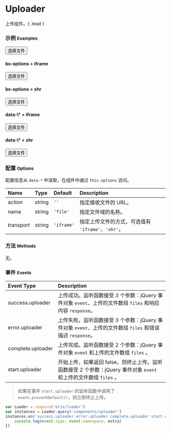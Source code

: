 # Uploader

上传组件。{ .lead }

### 示例 <small>Examples</small>

<div class="bs-example">
    <div class="content">
        <form>
            <button bx-name="components/uploader" data-action="api/upload.json" class="btn btn-default">选择文件</button>
            <div class="preview"></div>
        </form>
    </div>
</div>
<div class="bs-example">
    <div class="content">
        <div class="row">
            <div class="col-xs-6">
                <form>
                    <h4>bx-options + iframe</h4>  
                    <button bx-name="components/uploader" bx-options="{
                        name: 'file1',
                        action: './package.json',
                        transport: 'iframe'
                    }" type="button" class="btn btn-default"><span class="glyphicon glyphicon-open"></span> 选择文件</button>
                    <div class="preview"></div>
                </form>
            </div>
            <div class="col-xs-6">
                <form>
                    <h4>bx-options + xhr</h4>  
                    <button bx-name="components/uploader" bx-options="{
                        name: 'file2',
                        action: 'api/upload.json',
                        transport: 'xhr'
                    }" type="button" class="btn btn-default"><span class="glyphicon glyphicon-open"></span> 选择文件</button>
                    <div class="preview"></div>
                </form>
            </div>
        </div>
    </div>
</div>
<div class="bs-example">
    <div class="content">
        <div class="row">
            <div class="col-xs-6">
                <form>
                    <h4>data-\* + iframe</h4>  
                    <button bx-name="components/uploader" data-name="file3" data-action="api/upload.json" data-transport="iframe" type="button" class="btn btn-default"><span class="glyphicon glyphicon-open"></span> 选择文件</button>
                    <div class="preview"></div>
                </form>
            </div>
            <div class="col-xs-6">
                <form>
                    <h4>data-\* + xhr</h4>  
                    <button bx-name="components/uploader" data-name="file4" data-action="api/upload.json" data-transport="xhr" type="button" class="btn btn-default"><span class="glyphicon glyphicon-open"></span> 选择文件</button>
                    <div class="preview"></div>
                </form>
            </div>
        </div>
    </div>
</div>

<script type="text/javascript">
    require(['brix/loader', 'jquery', 'underscore', 'log'], function(Loader, $, _, log) {
        Loader.boot(function() {
            var instances = Loader.query('components/uploader')
            instances.on('start.uploader', function(event, files) {
                console.log(event.type, event.namespace)
                var preview = $(event.target).parent().find('div.preview')
                _.each(files, function(file /*, index*/ ) {
                    var reader = new FileReader()
                    reader.onload = function(event) {
                        $('<img>')
                            .addClass('uploader-preview')
                            .attr('src', event.target.result)
                            .attr('title', file.name)
                            .appendTo(preview)
                    }
                    reader.readAsDataURL(file)
                })
                // event.preventDefault()
            })
            instances.on('success.uploader', function(event, files, response) {
                console.log(event.type, event.namespace)
            })
            instances.on('error.uploader', function(event, files, error) {
                console.log(event.type, event.namespace)  
            })
            instances.on('complete.uploader', function(event, files) {
                console.log(event.type, event.namespace)
            })
        })
    })
</script>

### 配置 <small>Options</small>

配置信息从 `data-*` 中读取，在组件中通过 `this.options` 访问。

Name | Type | Default | Description
:--- | :--- | :------ | :----------
action | string | `''` | 指定接收文件的 URL。
name | string | `'file'` | 指定文件域的名称。
transport | string | `'iframe'` | 指定上传文件的方式，可选值有 `'iframe'`、`'xhr'`。

### 方法 <small>Methods</small>

无。

### 事件 <small>Events</small>

Event Type | Description
:--------- | :----------
success.uploader | 上传成功。监听函数接受 3 个参数：jQuery 事件对象 `event`、上传的文件数组 `files` 和响应内容 `response`。
error.uploader | 上传失败。监听函数接受 3 个参数：jQuery 事件对象 `event`、上传的文件数组 `files` 和错误描述 `response`。
complete.uploader | 上传完成。监听函数接受 2 个参数：jQuery 事件对象 `event` 和上传的文件数组 `files` 。
start.uploader | 开始上传，如果返回 false，则终止上传。监听函数接受 2 个参数：jQuery 事件对象 `event` 和上传的文件数组 `files` 。

> 如果在事件 `start.uploader` 的监听函数中调用了 `event.preventDefault()`，则立即终止上传。

```js
var Loader = require('brix/loader')
var instances = Loader.query('components/uploader')
instances.on('success.uploader error.uploader complete.uploader start.uploader', function(event, extra) {
    console.log(event.type, event.namespace, extra)
})
```
